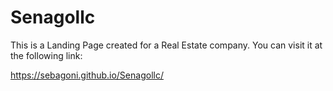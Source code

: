 # Senagollc
This is a Landing Page created for a Real Estate company.
You can visit it at the following link:

https://sebagoni.github.io/Senagollc/
